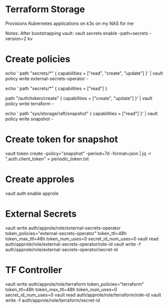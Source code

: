 # Terraform Storage

Provisions Kubernetes applications on k3s on my NAS for me

Notes:
After bootstrapping vault:
vault secrets enable -path=secrets -version=2 kv

# Create policies

echo '
  path "secrets/*" {
    capabilities = ["read", "create", "update"]
  }' | vault policy write external-secrets-operator -

echo '
  path "secrets/*" {
    capabilities = ["read"]
  }

  path "/auth/token/create" {
    capabilities = ["create", "update"]
  }' | vault policy write terraform -

echo '
  path "sys/storage/raft/snapshot" {
     capabilities = ["read"]
  }' | vault policy write snapshot -

# Create token for snapshot
vault token create -policy="snapshot" -period=7d -format=json | jq -r ".auth.client_token" > periodic_token.txt

# Create approles
vault auth enable approle

# External Secrets
vault write auth/approle/role/external-secrets-operator token_policies="external-secrets-operator" token_ttl=48h token_max_ttl=48h token_num_uses=0 secret_id_num_uses=0
vault read auth/approle/role/external-secrets-operator/role-id
vault write -f auth/approle/role/external-secrets-operator/secret-id

# TF Controller
vault write auth/approle/role/terraform token_policies="terraform" token_ttl=48h token_max_ttl=48h token_num_uses=0 secret_id_num_uses=0
vault read auth/approle/role/terraform/role-id
vault write -f auth/approle/role/terraform/secret-id
